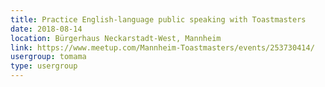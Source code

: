 ```yaml
---
title: Practice English-language public speaking with Toastmasters
date: 2018-08-14
location: Bürgerhaus Neckarstadt-West, Mannheim
link: https://www.meetup.com/Mannheim-Toastmasters/events/253730414/
usergroup: tomama
type: usergroup
---
```

